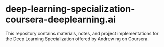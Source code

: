 # deep-learning-specialization-coursera-deeplearning.ai
This repository contains materials, notes, and project implementations for the Deep Learning Specialization offered by Andrew ng on Coursera.
